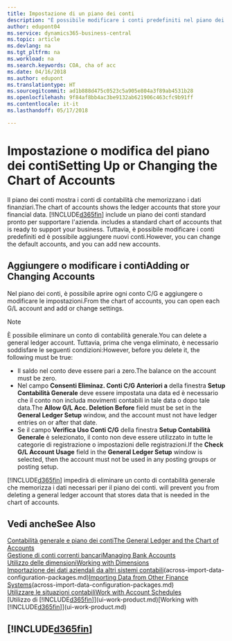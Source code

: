 ```yaml
---
title: Impostazione di un piano dei conti
description: "È possibile modificare i conti predefiniti nel piano dei conti ed è possibile aggiungere nuovi conti."
author: edupont04
ms.service: dynamics365-business-central
ms.topic: article
ms.devlang: na
ms.tgt_pltfrm: na
ms.workload: na
ms.search.keywords: COA, cha of acc
ms.date: 04/16/2018
ms.author: edupont
ms.translationtype: HT
ms.sourcegitcommit: ad1b888d475c0523c5a905e804a3f89ab4531b28
ms.openlocfilehash: 9f84af8bb4ac3be9132ab621906c463cfc9b91ff
ms.contentlocale: it-it
ms.lasthandoff: 05/17/2018

---
```

# <a name="setting-up-or-changing-the-chart-of-accounts"></a><span data-ttu-id="8ddfe-103">Impostazione o modifica del piano dei conti</span><span class="sxs-lookup"><span data-stu-id="8ddfe-103">Setting Up or Changing the Chart of Accounts</span></span>
<span data-ttu-id="8ddfe-104">Il piano dei conti mostra i conti di contabilità che memorizzano i dati finanziari.</span><span class="sxs-lookup"><span data-stu-id="8ddfe-104">The chart of accounts shows the ledger accounts that store your financial data.</span></span> [!INCLUDE[d365fin](includes/d365fin_md.md)]<span data-ttu-id="8ddfe-105"> include un piano dei conti standard pronto per supportare l'azienda.</span><span class="sxs-lookup"><span data-stu-id="8ddfe-105"> includes a standard chart of accounts that is ready to support your business.</span></span>
<span data-ttu-id="8ddfe-106">Tuttavia, è possibile modificare i conti predefiniti ed è possibile aggiungere nuovi conti.</span><span class="sxs-lookup"><span data-stu-id="8ddfe-106">However, you can change the default accounts, and you can add new accounts.</span></span>  

## <a name="adding-or-changing-accounts"></a><span data-ttu-id="8ddfe-107">Aggiungere o modificare i conti</span><span class="sxs-lookup"><span data-stu-id="8ddfe-107">Adding or Changing Accounts</span></span>
<span data-ttu-id="8ddfe-108">Nel piano dei conti, è possibile aprire ogni conto C/G e aggiungere o modificare le impostazioni.</span><span class="sxs-lookup"><span data-stu-id="8ddfe-108">From the chart of accounts, you can open each G/L account and add or change settings.</span></span>

> [!NOTE]  
>   <span data-ttu-id="8ddfe-109">È possibile eliminare un conto di contabilità generale.</span><span class="sxs-lookup"><span data-stu-id="8ddfe-109">You can delete a general ledger account.</span></span> <span data-ttu-id="8ddfe-110">Tuttavia, prima che venga eliminato, è necessario soddisfare le seguenti condizioni:</span><span class="sxs-lookup"><span data-stu-id="8ddfe-110">However, before you delete it, the following must be true:</span></span>  

* <span data-ttu-id="8ddfe-111">Il saldo nel conto deve essere pari a zero.</span><span class="sxs-lookup"><span data-stu-id="8ddfe-111">The balance on the account must be zero.</span></span>  
* <span data-ttu-id="8ddfe-112">Nel campo **Consenti Eliminaz. Conti C/G Anteriori a** della finestra **Setup Contabilità Generale** deve essere impostata una data ed è necessario che il conto non includa movimenti contabili in tale data o dopo tale data.</span><span class="sxs-lookup"><span data-stu-id="8ddfe-112">The **Allow G/L Acc. Deletion Before** field must be set in the **General Ledger Setup** window, and the account must not have ledger entries on or after that date.</span></span>  
* <span data-ttu-id="8ddfe-113">Se il campo **Verifica Uso Conti C/G** della finestra **Setup Contabilità Generale** è selezionato, il conto non deve essere utilizzato in tutte le categorie di registrazione o impostazioni delle registrazioni.</span><span class="sxs-lookup"><span data-stu-id="8ddfe-113">If the **Check G/L Account Usage** field in the **General Ledger Setup** window is selected, then the account must not be used in any posting groups or posting setup.</span></span>  

[!INCLUDE[d365fin](includes/d365fin_md.md)]<span data-ttu-id="8ddfe-114"> impedirà di eliminare un conto di contabilità generale che memorizza i dati necessari per il piano dei conti.</span><span class="sxs-lookup"><span data-stu-id="8ddfe-114"> will prevent you from deleting a general ledger account that stores data that is needed in the chart of accounts.</span></span>  

## <a name="see-also"></a><span data-ttu-id="8ddfe-115">Vedi anche</span><span class="sxs-lookup"><span data-stu-id="8ddfe-115">See Also</span></span>
[<span data-ttu-id="8ddfe-116">Contabilità generale e piano dei conti</span><span class="sxs-lookup"><span data-stu-id="8ddfe-116">The General Ledger and the Chart of Accounts</span></span>](finance-general-ledger.md)  
[<span data-ttu-id="8ddfe-117">Gestione di conti correnti bancari</span><span class="sxs-lookup"><span data-stu-id="8ddfe-117">Managing Bank Accounts</span></span>](bank-manage-bank-accounts.md)  
[<span data-ttu-id="8ddfe-118">Utilizzo delle dimensioni</span><span class="sxs-lookup"><span data-stu-id="8ddfe-118">Working with Dimensions</span></span>](finance-dimensions.md)  
<span data-ttu-id="8ddfe-119">[Importazione dei dati aziendali da altri sistemi contabili](across-import-data-configuration-packages.md)(across-import-data-configuration-packages.md)</span><span class="sxs-lookup"><span data-stu-id="8ddfe-119">[Importing Data from Other Finance Systems](across-import-data-configuration-packages.md)(across-import-data-configuration-packages.md)</span></span>  
[<span data-ttu-id="8ddfe-120">Utilizzare le situazioni contabili</span><span class="sxs-lookup"><span data-stu-id="8ddfe-120">Work with Account Schedules</span></span>](bi-how-work-account-schedule.md)  
<span data-ttu-id="8ddfe-121">[Utilizzo di [!INCLUDE[d365fin](includes/d365fin_md.md)]](ui-work-product.md)</span><span class="sxs-lookup"><span data-stu-id="8ddfe-121">[Working with [!INCLUDE[d365fin](includes/d365fin_md.md)]](ui-work-product.md)</span></span>  

## [!INCLUDE[d365fin](includes/free_trial_md.md)]

